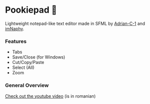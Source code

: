 # Pookiepad 🎀

Lightweight notepad-like text editor made in SFML by [Adrian-C-1](https://github.com/Adrian-C-1) and [imNaphy](https://github.com/imNaphy).

### Features

- Tabs
- Save/Close (for Windows)
- Cut/Copy/Paste
- Select (All)
- Zoom

### General Overview 

[Check out the youtube video](https://www.youtube.com/watch?v=aRoKEa4nP6g) (is in romanian)
